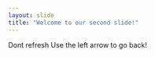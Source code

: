 ```yaml
---
layout: slide
title: "Welcome to our second slide!"
---
```

Dont refresh
Use the left arrow to go back!

